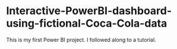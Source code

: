 # Interactive-PowerBI-dashboard-using-fictional-Coca-Cola-data
This is my first Power BI project. I followed along to a tutorial.

